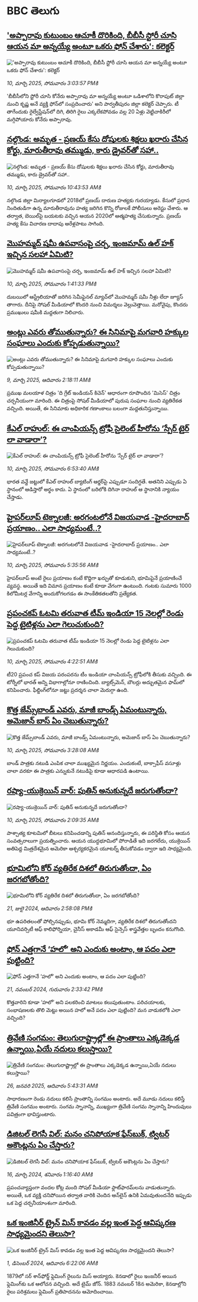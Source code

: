 # BBC తెలుగు## ['అప్పారావు కుటుంబం ఆచూకీ దొరికింది, బీబీసీ స్టోరీ చూసి ఆయన మా అన్నయ్యే అంటూ ఒకరు ఫోన్ చేశారు': కలెక్టర్](https://www.bbc.com/telugu/articles/cvg1vwgy88po?at_campaign=githubrss)!['అప్పారావు కుటుంబం ఆచూకీ దొరికింది, బీబీసీ స్టోరీ చూసి ఆయన మా అన్నయ్యే అంటూ ఒకరు ఫోన్ చేశారు': కలెక్టర్](https://ichef.bbci.co.uk/ace/standard/240/cpsprodpb/9ad8/live/bc9eda10-fdc0-11ef-a8b1-950887ddc6e5.jpg)_10, మార్చి 2025, సోమవారం 3:03:57 PMకి_'బీబీసీలోని స్టోరీ చూసి కోనేరు అప్పారావు మా అన్నయ్యే అంటూ ఒడిశాలోని కొరాపుట్ జిల్లా నుంచి కృష్ణ అనే వ్యక్తి ఫోన్‌లో సంప్రదించారు' అని పార్వతీపురం జిల్లా కలెక్టర్ చెప్పారు. టీ తాగేందుకు రైల్వేస్టేషన్‌లో దిగి, తిరిగి రైలు ఎక్కలేకపోవడం వల్ల 20 ఏళ్లు వెట్టిచాకిరీలో మగ్గిపోయారు కోనేరు అప్పారావు.## [నల్గొండ: అమృత - ప్రణయ్ కేసు దోషులకు శిక్షలు ఖరారు చేసిన కోర్టు, మారుతీరావు తమ్ముడు, కారు డ్రైవర్‌తో సహా..](https://www.bbc.com/telugu/articles/c62z953zlm2o?at_campaign=githubrss)![నల్గొండ: అమృత - ప్రణయ్ కేసు దోషులకు శిక్షలు ఖరారు చేసిన కోర్టు, మారుతీరావు తమ్ముడు, కారు డ్రైవర్‌తో సహా..](https://ichef.bbci.co.uk/ace/standard/240/cpsprodpb/a66e/live/17ab5e50-fd81-11ef-9ea4-6739932d513d.jpg)_10, మార్చి 2025, సోమవారం 10:43:53 AMకి_నల్గొండ జిల్లా మిర్యాలగూడలో 2018లో ప్రణయ్ దారుణ హత్యకు గురయ్యాడు. కేసులో ప్రధాన నిందితుడిగా ఉన్న మారుతీరావును హత్య జరిగిన కొన్ని రోజులకే పోలీసులు అరెస్టు చేశారు. ఆ తర్వాత, బెయిల్‌పై బయటకు వచ్చిన ఆయన 2020లో ఆత్మహత్య చేసుకున్నారు. ప్రణయ్ హత్య కేసు విచారణ దాదాపు ఆరేళ్లపాటు సాగింది.## [మొహమ్మద్ షమీ ఉపవాసంపై చర్చ, ఇంజమామ్ ఉల్ హక్ ఇచ్చిన సలహా ఏమిటి? ](https://www.bbc.com/telugu/articles/c3rnjyy0y5zo?at_campaign=githubrss)![మొహమ్మద్ షమీ ఉపవాసంపై చర్చ, ఇంజమామ్ ఉల్ హక్ ఇచ్చిన సలహా ఏమిటి? ](https://ichef.bbci.co.uk/ace/standard/240/cpsprodpb/6bf9/live/49102570-fda9-11ef-896e-d7e7fb1719a4.jpg)_10, మార్చి 2025, సోమవారం 1:41:33 PMకి_దుబయిలో ఆస్ట్రేలియాతో జరిగిన సెమీఫైనల్ మ్యాచ్‌లో మొహమ్మద్ షమీ నీళ్లు లేదా జ్యూస్ తాగారు. దీనిపై సోషల్ మీడియాలో కొందరి నుంచి విమర్శలు వెల్లువెత్తాయి. మరోవైపు, కొందరు ప్రముఖులు షమీకి మద్దతుగా నిలిచారు.## [అంట్లు ఎవరు తోముతున్నారు? ఈ సినిమాపై మగవారి హక్కుల సంఘాలు ఎందుకు కోప్పడుతున్నాయి?](https://www.bbc.com/telugu/articles/c39vr3yevpgo?at_campaign=githubrss)![అంట్లు ఎవరు తోముతున్నారు? ఈ సినిమాపై మగవారి హక్కుల సంఘాలు ఎందుకు కోప్పడుతున్నాయి?](https://ichef.bbci.co.uk/ace/standard/240/cpsprodpb/9f36/live/51da4c80-fc32-11ef-9e61-71ee71f26eb1.jpg)_9, మార్చి 2025, ఆదివారం 2:18:11 AMకి_ప్రముఖ మలయాళ చిత్రం 'ది గ్రేట్ ఇండియన్ కిచెన్' ఆధారంగా రూపొందిన 'మిసెస్' చిత్రం చర్చనీయంగా మారింది. ఈ చిత్రంపై సోషల్ మీడియాలో పురుష సంఘాల నుంచి వ్యతిరేకత వచ్చింది. అయితే, ఈ సినిమాకు అధికారిక గణాంకాలు బలంగా మద్దతునిస్తున్నాయి.## [కేఎల్ రాహుల్: ఈ చాంపియన్స్ ట్రోఫీ సైలెంట్ హీరో‌ను ‘స్పేర్ టైర్ లా వాడారా’?  ](https://www.bbc.com/telugu/articles/ce30xk1l5qyo?at_campaign=githubrss)![కేఎల్ రాహుల్: ఈ చాంపియన్స్ ట్రోఫీ సైలెంట్ హీరో‌ను ‘స్పేర్ టైర్ లా వాడారా’?  ](https://ichef.bbci.co.uk/ace/standard/240/cpsprodpb/89df/live/09f838e0-fd78-11ef-9dc6-c9538916185a.png)_10, మార్చి 2025, సోమవారం 6:53:40 AMకి_భారత వన్డే జట్టులో కేఎల్ రాహుల్ బ్యాటింగ్ ఆర్డర్‌పై ఎప్పుడూ సందిగ్ధతే. అతనిని ఎప్పుడు ఏ స్థానంలో ఆడిస్తారో అర్థం కాదు. ఏ స్థానంలో బరిలోకి దిగినా రాహుల్ ఆ స్థానానికి న్యాయం చేస్తాడు.## [హైపర్‌లూప్ టెక్నాలజీ: అరగంటలోనే విజయవాడ -హైదరాబాద్ ప్రయాణం.. ఎలా సాధ్యమంటే..?](https://www.bbc.com/telugu/articles/c9de65z5vxvo?at_campaign=githubrss)![హైపర్‌లూప్ టెక్నాలజీ: అరగంటలోనే విజయవాడ -హైదరాబాద్ ప్రయాణం.. ఎలా సాధ్యమంటే..?](https://ichef.bbci.co.uk/ace/standard/240/cpsprodpb/712e/live/3b296f20-fceb-11ef-af1a-598ca40ba3e2.jpg)_10, మార్చి 2025, సోమవారం 5:35:56 AMకి_హైపర్‌లూప్ అంటే రైలు ప్రయాణం కంటే కొద్దిగా ఖర్చుతో కూడుకుని, భూమిపైనే ప్రయాణించే వ్యవస్థ. అయితే ఇది విమాన ప్రయాణం కంటే కూడా వేగంగా ఉంటుంది. గంటకు సుమారు 1000 కిలోమీటర్ల వేగాన్ని అందుకోగలగడం ఈ సాంకేతికతలతోని ప్రత్యేకత.## [ప్రపంచకప్ ఓటమి తరువాత టీమ్ ఇండియా 15 నెలల్లో రెండు  పెద్ద టైటిళ్లను ఎలా గెలుచుకుంది?](https://www.bbc.com/telugu/articles/cx2g44058e3o?at_campaign=githubrss)![ప్రపంచకప్ ఓటమి తరువాత టీమ్ ఇండియా 15 నెలల్లో రెండు  పెద్ద టైటిళ్లను ఎలా గెలుచుకుంది?](https://ichef.bbci.co.uk/ace/standard/240/cpsprodpb/6d62/live/eef0f460-fd59-11ef-84de-a757e6a7172c.jpg)_10, మార్చి 2025, సోమవారం 4:22:51 AMకి_టీ20 ప్రపంచ కప్ విజయ పరంపరను టీం ఇండియా చాంపియన్స్ ట్రోఫీలోకి తీసుకు వచ్చింది. ఈ టోర్నీలో భారత్ అన్ని విభాగాల్లోనూ రాణించింది. బ్యాట్స్‌మెన్, బౌలర్లు అద్బుతమైన ఫామ్‌లో కనిపించారు. ఫీల్డింగ్‌లోనూ జట్టు ప్రదర్శన  చాలా మెరుగ్గా ఉంది.## [కొత్త జేమ్స్‌బాండ్ ఎవరు, మాజీ బాండ్స్ ఏమంటున్నారు, అమెజాన్ బాస్ ఏం చెబుతున్నారు? ](https://www.bbc.com/telugu/articles/c5y047krgn0o?at_campaign=githubrss)![కొత్త జేమ్స్‌బాండ్ ఎవరు, మాజీ బాండ్స్ ఏమంటున్నారు, అమెజాన్ బాస్ ఏం చెబుతున్నారు? ](https://ichef.bbci.co.uk/ace/standard/240/cpsprodpb/67f8/live/13f7d0a0-fcdb-11ef-896e-d7e7fb1719a4.jpg)_10, మార్చి 2025, సోమవారం 3:28:08 AMకి_బాండ్ పాత్రకు నటుడి ఎంపిక చాలా ముఖ్యమైన నిర్ణయం. ఎందుకంటే, బాక్సాఫీస్ వసూళ్లు చాలా వరకూ ఈ పాత్రకు ఎన్నుకునే నటుడిపై కూడా ఆధారపడి ఉంటాయి.## [రష్యా-యుక్రెయిన్ వార్: పుతిన్ అనుకున్నదే జరుగుతోందా?  ](https://www.bbc.com/telugu/articles/c1en3g20xgzo?at_campaign=githubrss)![రష్యా-యుక్రెయిన్ వార్: పుతిన్ అనుకున్నదే జరుగుతోందా?  ](https://ichef.bbci.co.uk/ace/standard/240/cpsprodpb/6be4/live/88d7d0e0-fd54-11ef-896e-d7e7fb1719a4.jpg)_10, మార్చి 2025, సోమవారం 2:09:35 AMకి_పాశ్చాత్య కూటమిలో బీటలు కనిపించడాన్ని పుతిన్ ఆనందిస్తున్నారు, ఈ పరిస్థితి కోసం ఆయన సంవత్సరాలుగా ప్రయత్నించారు. ఆయన యుద్ధభూమిలో పోరాడితే ఇది జరగలేదు, యుక్రెయిన్ అతిపెద్ద మిత్రదేశమైన అమెరికా ఆశ్చర్యకరమైన యూటర్న్ తీసుకోవడం ద్వారా ఇది సాధ్యమైంది.## [భూమిలోని కోర్ వ్యతిరేక దిశలో తిరుగుతోందా, ఏం జరగబోతోంది?](https://www.bbc.com/telugu/articles/crgr7rnd7g4o?at_campaign=githubrss)![భూమిలోని కోర్ వ్యతిరేక దిశలో తిరుగుతోందా, ఏం జరగబోతోంది?](https://ichef.bbci.co.uk/ace/standard/240/cpsprodpb/cc28/live/4457bc00-3ec3-11ef-b2f4-77406157b906.jpg)_21, జులై 2024, ఆదివారం 2:58:08 PMకి_భూ ఉపరితలంతో పోల్చినప్పుడు, భూమి కోర్ నెమ్మదిగా, వ్యతిరేక దిశలో తిరుగుతోందని యూనివర్సిటీ ఆఫ్ కాలిఫోర్నియా, చైనీస్ అకాడమీ ఆఫ్ సైన్సెస్‌ శాస్త్రవేత్తల బృందం కనుగొంది.## [ఫోన్ ఎత్తగానే ‘హలో’ అని ఎందుకు అంటాం, ఆ పదం ఎలా పుట్టింది?](https://www.bbc.com/telugu/articles/cgj7x7gdjq4o?at_campaign=githubrss)![ఫోన్ ఎత్తగానే ‘హలో’ అని ఎందుకు అంటాం, ఆ పదం ఎలా పుట్టింది?](https://ichef.bbci.co.uk/ace/standard/240/cpsprodpb/0618/live/7a20ebb0-a807-11ef-b21e-5359bd56d02f.jpg)_21, నవంబర్ 2024, గురువారం 2:33:42 PMకి_కొత్తవారిని కూడా ‘హలో’ అని పలకరించి మాటలు కలుపుతుంటాం.  పరిచయాలకు, సంభాషణలకు తొలి మెట్టు అయిన హలో అనే పదం ఎలా పుట్టింది? మన వాడుకలోకి ఎలా వచ్చింది?## [త్రివేణి సంగమం: తెలుగురాష్ట్రాల్లో ఈ ప్రాంతాలు ఎక్కడెక్కడ ఉన్నాయి,ఏయే నదులు కలుస్తాయి? ](https://www.bbc.com/telugu/articles/cz7elrr17jeo?at_campaign=githubrss)![త్రివేణి సంగమం: తెలుగురాష్ట్రాల్లో ఈ ప్రాంతాలు ఎక్కడెక్కడ ఉన్నాయి,ఏయే నదులు కలుస్తాయి? ](https://ichef.bbci.co.uk/ace/standard/240/cpsprodpb/9dad/live/7f50e780-da42-11ef-a37f-eba91255dc3d.jpg)_26, జనవరి 2025, ఆదివారం 5:43:31 AMకి_సాధారణంగా రెండు నదులు కలిసే ప్రాంతాన్ని సంగమం అంటారు. అదే మూడు నదులు కలిస్తే త్రివేణి సంగమం అంటారు. సంగమ స్నానాన్ని, ముఖ్యంగా త్రివేణి సంగమ స్నానాన్ని హిందువులు పవిత్రంగా భావిస్తుంటారు.## [డిజిటల్ లెగసీ విల్: మనం చనిపోయాక ఫేస్‌బుక్, ట్విటర్‌ అకౌంట్లను ఏం చేస్తారు?](https://www.bbc.com/telugu/articles/cx0zl1qeyq2o?at_campaign=githubrss)![డిజిటల్ లెగసీ విల్: మనం చనిపోయాక ఫేస్‌బుక్, ట్విటర్‌ అకౌంట్లను ఏం చేస్తారు?](https://ichef.bbci.co.uk/ace/standard/240/cpsprodpb/bea2/live/2323ffd0-e2d4-11ee-9410-0f893255c2a0.jpg)_16, మార్చి 2024, శనివారం 1:16:40 AMకి_ప్రపంచవ్యాప్తంగా వందల కోట్ల మంది సోషల్ మీడియా ఫ్లాట్‌ఫారమ్‌లను వాడుతున్నారు. అయితే, ఒక వ్యక్తి చనిపోయిన తర్వాత వారికి చెందిన ఆన్‌లైన్ ఉనికి ఏమవుతుందనేది ఇప్పుడు ఒక పెద్ద చర్చనీయాంశంగా మారింది.## [ఒక ఇంజినీర్ ట్రైన్ మిస్ కావడం వల్ల ఇంత పెద్ద ఆవిష్కరణ సాధ్యమైందని తెలుసా?](https://www.bbc.com/telugu/articles/c774y4mdrgdo?at_campaign=githubrss)![ఒక ఇంజినీర్ ట్రైన్ మిస్ కావడం వల్ల ఇంత పెద్ద ఆవిష్కరణ సాధ్యమైందని తెలుసా?](https://ichef.bbci.co.uk/ace/standard/240/cpsprodpb/d07c/live/d2f92490-ab19-11ef-8264-5f9791599833.jpg)_1, డిసెంబర్ 2024, ఆదివారం 6:22:06 AMకి_1879లో సర్ శాన్‌ఫోర్డ్ ఫ్లెమింగ్ రైలును మిస్ అయ్యారు. కెనడాలో రైలు ఇంజనీర్ అయిన ఫ్లెమింగ్‌కు ఒక ఆలోచన వచ్చింది. అదే టైమ్ జోన్‌. 
1883 నవంబర్ 18న అమెరికా, కెనడాల్లోని రైలు పరిశ్రమలు ఫ్లెమింగ్ ప్రతిపాదనను ఆమోదించాయి.